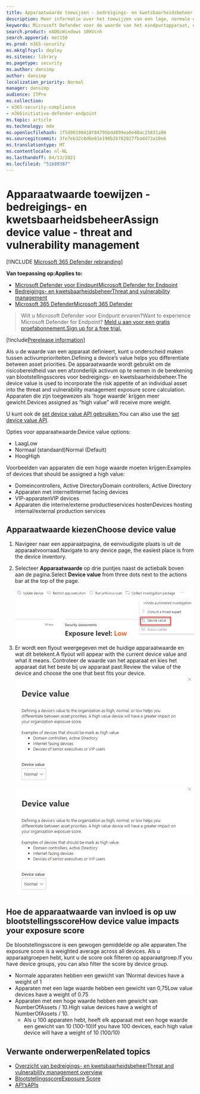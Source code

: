 ```yaml
---
title: Apparaatwaarde toewijzen - bedreigings- en kwetsbaarheidsbeheer
description: Meer informatie over het toewijzen van een lage, normale of hoge waarde aan een apparaat om onderscheid te maken tussen activumprioriteiten.
keywords: Microsoft Defender voor de waarde van het eindpuntapparaat, de waarde van het apparaat voor bedreigings- en kwetsbaarheidsbeheer, apparaten met een hoge waarde, blootstellingsscore voor apparaatwaarde
search.product: eADQiWindows 10XVcnh
search.appverid: met150
ms.prod: m365-security
ms.mktglfcycl: deploy
ms.sitesec: library
ms.pagetype: security
ms.author: dansimp
author: dansimp
localization_priority: Normal
manager: dansimp
audience: ITPro
ms.collection:
- m365-security-compliance
- m365initiative-defender-endpoint
ms.topic: article
ms.technology: mde
ms.openlocfilehash: 1f5d90190418f84795bdd899ea0e48ac25831a96
ms.sourcegitcommit: 3fe7eb32c8d6e01e190b2b782827fbadd73a18e6
ms.translationtype: MT
ms.contentlocale: nl-NL
ms.lasthandoff: 04/13/2021
ms.locfileid: "51689387"
---
```

# <a name="assign-device-value---threat-and-vulnerability-management"></a><span data-ttu-id="f1b60-104">Apparaatwaarde toewijzen - bedreigings- en kwetsbaarheidsbeheer</span><span class="sxs-lookup"><span data-stu-id="f1b60-104">Assign device value - threat and vulnerability management</span></span>

[!INCLUDE [Microsoft 365 Defender rebranding](../../includes/microsoft-defender.md)]

<span data-ttu-id="f1b60-105">**Van toepassing op:**</span><span class="sxs-lookup"><span data-stu-id="f1b60-105">**Applies to:**</span></span>

- [<span data-ttu-id="f1b60-106">Microsoft Defender voor Eindpunt</span><span class="sxs-lookup"><span data-stu-id="f1b60-106">Microsoft Defender for Endpoint</span></span>](https://go.microsoft.com/fwlink/?linkid=2154037)
- [<span data-ttu-id="f1b60-107">Bedreigings- en kwetsbaarheidsbeheer</span><span class="sxs-lookup"><span data-stu-id="f1b60-107">Threat and vulnerability management</span></span>](next-gen-threat-and-vuln-mgt.md)
- [<span data-ttu-id="f1b60-108">Microsoft 365 Defender</span><span class="sxs-lookup"><span data-stu-id="f1b60-108">Microsoft 365 Defender</span></span>](https://go.microsoft.com/fwlink/?linkid=2118804)

> <span data-ttu-id="f1b60-109">Wilt u Microsoft Defender voor Eindpunt ervaren?</span><span class="sxs-lookup"><span data-stu-id="f1b60-109">Want to experience Microsoft Defender for Endpoint?</span></span> [<span data-ttu-id="f1b60-110">Meld u aan voor een gratis proefabonnement.</span><span class="sxs-lookup"><span data-stu-id="f1b60-110">Sign up for a free trial.</span></span>](https://www.microsoft.com/microsoft-365/windows/microsoft-defender-atp?ocid=docs-wdatp-portaloverview-abovefoldlink)

[!include[Prerelease information](../../includes/prerelease.md)]

<span data-ttu-id="f1b60-111">Als u de waarde van een apparaat definieert, kunt u onderscheid maken tussen activumprioriteiten.</span><span class="sxs-lookup"><span data-stu-id="f1b60-111">Defining a device’s value helps you differentiate between asset priorities.</span></span> <span data-ttu-id="f1b60-112">De apparaatwaarde wordt gebruikt om de risicobereidheid van een afzonderlijk activum op te nemen in de berekening van blootstellingsscores voor bedreigings- en kwetsbaarheidsbeheer.</span><span class="sxs-lookup"><span data-stu-id="f1b60-112">The device value is used to incorporate the risk appetite of an individual asset into the threat and vulnerability management exposure score calculation.</span></span> <span data-ttu-id="f1b60-113">Apparaten die zijn toegewezen als 'hoge waarde' krijgen meer gewicht.</span><span class="sxs-lookup"><span data-stu-id="f1b60-113">Devices assigned as “high value” will receive more weight.</span></span>

<span data-ttu-id="f1b60-114">U kunt ook de [set device value API gebruiken.](set-device-value.md)</span><span class="sxs-lookup"><span data-stu-id="f1b60-114">You can also use the [set device value API](set-device-value.md).</span></span>

<span data-ttu-id="f1b60-115">Opties voor apparaatwaarde:</span><span class="sxs-lookup"><span data-stu-id="f1b60-115">Device value options:</span></span>

- <span data-ttu-id="f1b60-116">Laag</span><span class="sxs-lookup"><span data-stu-id="f1b60-116">Low</span></span>
- <span data-ttu-id="f1b60-117">Normaal (standaard)</span><span class="sxs-lookup"><span data-stu-id="f1b60-117">Normal (Default)</span></span>
- <span data-ttu-id="f1b60-118">Hoog</span><span class="sxs-lookup"><span data-stu-id="f1b60-118">High</span></span>

<span data-ttu-id="f1b60-119">Voorbeelden van apparaten die een hoge waarde moeten krijgen:</span><span class="sxs-lookup"><span data-stu-id="f1b60-119">Examples of devices that should be assigned a high value:</span></span>

- <span data-ttu-id="f1b60-120">Domeincontrollers, Active Directory</span><span class="sxs-lookup"><span data-stu-id="f1b60-120">Domain controllers, Active Directory</span></span>
- <span data-ttu-id="f1b60-121">Apparaten met internet</span><span class="sxs-lookup"><span data-stu-id="f1b60-121">Internet facing devices</span></span>
- <span data-ttu-id="f1b60-122">VIP-apparaten</span><span class="sxs-lookup"><span data-stu-id="f1b60-122">VIP devices</span></span>
- <span data-ttu-id="f1b60-123">Apparaten die interne/externe productieservices hosten</span><span class="sxs-lookup"><span data-stu-id="f1b60-123">Devices hosting internal/external production services</span></span>

## <a name="choose-device-value"></a><span data-ttu-id="f1b60-124">Apparaatwaarde kiezen</span><span class="sxs-lookup"><span data-stu-id="f1b60-124">Choose device value</span></span>

1. <span data-ttu-id="f1b60-125">Navigeer naar een apparaatpagina, de eenvoudigste plaats is uit de apparaatvoorraad.</span><span class="sxs-lookup"><span data-stu-id="f1b60-125">Navigate to any device page, the easiest place is from the device inventory.</span></span>

2. <span data-ttu-id="f1b60-126">Selecteer **Apparaatwaarde** op drie puntjes naast de actiebalk boven aan de pagina.</span><span class="sxs-lookup"><span data-stu-id="f1b60-126">Select **Device value** from three dots next to the actions bar at the top of the page.</span></span>

    ![Voorbeeld van de vervolgkeuzekeuze van de apparaatwaarde.](images/tvm-device-value-dropdown.png)

3. <span data-ttu-id="f1b60-128">Er wordt een flyout weergegeven met de huidige apparaatwaarde en wat dit betekent.</span><span class="sxs-lookup"><span data-stu-id="f1b60-128">A flyout will appear with the current device value and what it means.</span></span> <span data-ttu-id="f1b60-129">Controleer de waarde van het apparaat en kies het apparaat dat het beste bij uw apparaat past.</span><span class="sxs-lookup"><span data-stu-id="f1b60-129">Review the value of the device and choose the one that best fits your device.</span></span>
<span data-ttu-id="f1b60-130">![Voorbeeld van de flyout van de apparaatwaarde.](images/tvm-device-value-flyout.png)</span><span class="sxs-lookup"><span data-stu-id="f1b60-130">![Example of the device value flyout.](images/tvm-device-value-flyout.png)</span></span>

## <a name="how-device-value-impacts-your-exposure-score"></a><span data-ttu-id="f1b60-131">Hoe de apparaatwaarde van invloed is op uw blootstellingsscore</span><span class="sxs-lookup"><span data-stu-id="f1b60-131">How device value impacts your exposure score</span></span>

<span data-ttu-id="f1b60-132">De blootstellingsscore is een gewogen gemiddelde op alle apparaten.</span><span class="sxs-lookup"><span data-stu-id="f1b60-132">The exposure score is a weighted average across all devices.</span></span> <span data-ttu-id="f1b60-133">Als u apparaatgroepen hebt, kunt u de score ook filteren op apparaatgroep.</span><span class="sxs-lookup"><span data-stu-id="f1b60-133">If you have device groups, you can also filter the score by device group.</span></span>

- <span data-ttu-id="f1b60-134">Normale apparaten hebben een gewicht van 1</span><span class="sxs-lookup"><span data-stu-id="f1b60-134">Normal devices have a weight of 1</span></span>
- <span data-ttu-id="f1b60-135">Apparaten met een lage waarde hebben een gewicht van 0,75</span><span class="sxs-lookup"><span data-stu-id="f1b60-135">Low value devices have a weight of 0.75</span></span>
- <span data-ttu-id="f1b60-136">Apparaten met een hoge waarde hebben een gewicht van NumberOfAssets / 10.</span><span class="sxs-lookup"><span data-stu-id="f1b60-136">High value devices have a weight of NumberOfAssets / 10.</span></span>
    - <span data-ttu-id="f1b60-137">Als u 100 apparaten hebt, heeft elk apparaat met een hoge waarde een gewicht van 10 (100-10)</span><span class="sxs-lookup"><span data-stu-id="f1b60-137">If you have 100 devices, each high value device will have a weight of 10 (100/10)</span></span>

## <a name="related-topics"></a><span data-ttu-id="f1b60-138">Verwante onderwerpen</span><span class="sxs-lookup"><span data-stu-id="f1b60-138">Related topics</span></span>

- [<span data-ttu-id="f1b60-139">Overzicht van bedreigings- en kwetsbaarheidsbeheer</span><span class="sxs-lookup"><span data-stu-id="f1b60-139">Threat and vulnerability management overview</span></span>](next-gen-threat-and-vuln-mgt.md)
- [<span data-ttu-id="f1b60-140">Blootstellingsscore</span><span class="sxs-lookup"><span data-stu-id="f1b60-140">Exposure Score</span></span>](tvm-exposure-score.md)
- [<span data-ttu-id="f1b60-141">API‘s</span><span class="sxs-lookup"><span data-stu-id="f1b60-141">APIs</span></span>](next-gen-threat-and-vuln-mgt.md#apis)